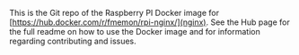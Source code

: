 This is the Git repo of the Raspberry PI Docker image for [https://hub.docker.com/r/fmemon/rpi-nginx/](nginx). See the Hub page for the full readme on how to use the Docker image and for information regarding contributing and issues.

